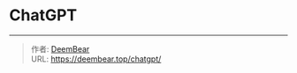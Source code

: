 # ChatGPT


<script>
		window.onload = function() {
				loadPage('https://magic.ninomae.cn'); // 默认加载Google首页
		}
</script>

---

> 作者: [DeemBear](https://deembear.top)  
> URL: https://deembear.top/chatgpt/  

